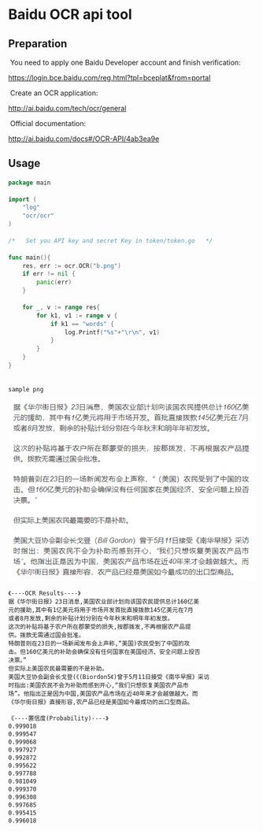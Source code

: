 # Baidu OCR api tool

## Preparation
&nbsp;You need to apply one Baidu Developer account and finish verification: 

https://login.bce.baidu.com/reg.html?tpl=bceplat&from=portal

&nbsp;Create an OCR application:

http://ai.baidu.com/tech/ocr/general

&nbsp;Official documentation:

http://ai.baidu.com/docs#/OCR-API/4ab3ea9e

## Usage

```go
package main

import (
	"log"
	"ocr/ocr"
)

/*   Set you API key and secret Key in token/token.go   */

func main(){
    res, err := ocr.OCR("b.png")
    if err != nil {
	    panic(err)
    }
    
    for _, v := range res{
        for k1, v1 := range v {
            if k1 == "words" {
                log.Printf("%s"+"\r\n", v1)
            }
        }
    }
}
	
```
`sample png`

![](b.png)

```
《----OCR Results----》
据《华尔街日报》23日消息,美国农业部计划向该国农民提供总计160亿美
元的援助,其中有1亿美元将用于市场开发首批直接拨款145亿美元在7月
或者8月发放,剩余的补贴计划分别在今年秋末和明年年初发放。
这次的补贴将基于农户所在郡蒙受的损失,按郡拨发,不再根据农产品提
供。拨款无需通过国会批准。
特朗普则在23日的一场新闻发布会上声称,“美国)农民受到了中国的攻
击。但160亿美元的补助会确保没有任何国家在美国经济、安全问题上投否
决票。”
但实际上美国农民最需要的不是补助。
美国大豆协会副会长戈登(《(Biordon5《)曾于5月11日接受《南华早报》采访
时指出:美国农民不会为补助而感到开心,“我们只想恢复美国农产品市
场”。他指出正是因为中国,美国农产品市场在近40年来才会越做越大。而
《华尔街日报》直接形容,农产品已经是美国如今最成功的出口型商品。

《----置信度(Probability)----》
0.999018
0.999547
0.999068
0.997927
0.992872
0.995622
0.997788
0.981049
0.999370
0.996308
0.997685
0.995415
0.996018
```
